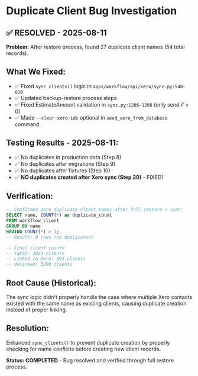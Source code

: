 # Duplicate Client Bug Investigation

## ✅ RESOLVED - 2025-08-11

**Problem:** After restore process, found 27 duplicate client names (54 total records).

## What We Fixed:
- ✅ Fixed `sync_clients()` logic in `apps/workflow/api/xero/sync.py:548-610`
- ✅ Updated backup-restore process steps
- ✅ Fixed EstimateAmount validation in `sync.py:1206-1208` (only send if > 0)
- ✅ Made `--clear-xero-ids` optional in `seed_xero_from_database` command

## Testing Results - 2025-08-11:
- ✅ No duplicates in production data (Step 8)
- ✅ No duplicates after migrations (Step 9)
- ✅ No duplicates after fixtures (Step 10)
- ✅ **NO duplicates created after Xero sync (Step 20)** - FIXED!

## Verification:
```sql
-- Confirmed zero duplicate client names after full restore + sync:
SELECT name, COUNT(*) as duplicate_count
FROM workflow_client
GROUP BY name
HAVING COUNT(*) > 1;
-- Result: 0 rows (no duplicates)

-- Final client counts:
-- Total: 3883 clients
-- Linked to Xero: 593 clients
-- Unlinked: 3290 clients
```

## Root Cause (Historical):
The sync logic didn't properly handle the case where multiple Xero contacts existed with the same name as existing clients, causing duplicate creation instead of proper linking.

## Resolution:
Enhanced `sync_clients()` to prevent duplicate creation by properly checking for name conflicts before creating new client records.

**Status: COMPLETED** - Bug resolved and verified through full restore process.

